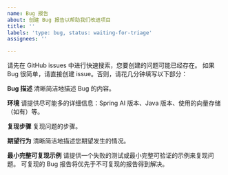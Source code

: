 ```yaml
---
name: Bug 报告
about: 创建 Bug 报告以帮助我们改进项目
title: ''
labels: 'type: bug, status: waiting-for-triage'
assignees: ''

---
```


请先在 GitHub issues 中进行快速搜索，您要创建的问题可能已经存在。
如果 Bug 很简单，请直接创建 issue。否则，请花几分钟填写以下部分：

**Bug 描述**
清晰简洁地描述 Bug 的内容。

**环境**
请提供尽可能多的详细信息：Spring AI 版本、Java 版本、使用的向量存储（如有）等。

**复现步骤**
复现问题的步骤。

**期望行为**
清晰简洁地描述您期望发生的情况。

**最小完整可复现示例**
请提供一个失败的测试或最小完整可验证的示例来复现问题。
可复现的 Bug 报告将优先于不可复现的报告得到解决。
